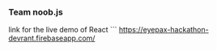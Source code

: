 ### Team noob.js

link for the live demo of React 
    ``` https://eyepax-hackathon-devrant.firebaseapp.com/

    
